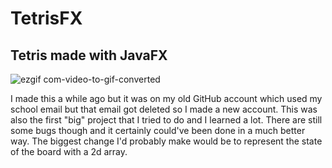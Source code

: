 # TetrisFX
## Tetris made with JavaFX

![ezgif com-video-to-gif-converted](https://github.com/aiden10/TetrisFX/assets/51337166/185a557e-9916-4350-afa4-03c2fc3507c3)

I made this a while ago but it was on my old GitHub account which used my school email but that email got deleted so I made a new account.
This was also the first "big" project that I tried to do and I learned a lot. There are still some bugs though and it certainly could've 
been done in a much better way. The biggest change I'd probably make would be to represent the state of the board with a 2d array.

